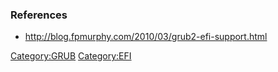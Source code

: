 ### References

-   <http://blog.fpmurphy.com/2010/03/grub2-efi-support.html>

<Category:GRUB> <Category:EFI>
